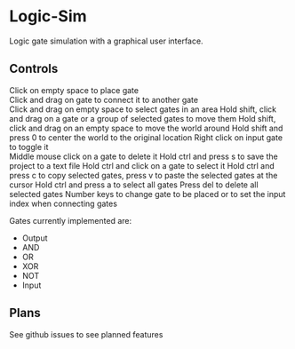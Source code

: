 # Logic-Sim
Logic gate simulation with a graphical user interface.

## Controls
Click on empty space to place gate  
Click and drag on gate to connect it to another gate  
Click and drag on empty space to select gates in an area
Hold shift, click and drag on a gate or a group of selected gates to move them
Hold shift, click and drag on an empty space to move the world around
Hold shift and press 0 to center the world to the original location
Right click on input gate to toggle it  
Middle mouse click on a gate to delete it
Hold ctrl and press s to save the project to a text file
Hold ctrl and click on a gate to select it
Hold ctrl and press c to copy selected gates, press v to paste the selected gates at the cursor
Hold ctrl and press a to select all gates
Press del to delete all selected gates
Number keys to change gate to be placed or to set the input index when connecting gates

Gates currently implemented are:
* Output
* AND
* OR
* XOR
* NOT
* Input

## Plans
See github issues to see planned features